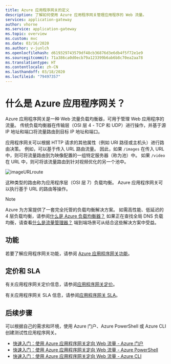 ```yaml
---
title: Azure 应用程序网关的定义
description: 了解如何使用 Azure 应用程序网关管理应用程序的 Web 流量。
services: application-gateway
author: vhorne
ms.service: application-gateway
ms.topic: overview
ms.custom: mvc
ms.date: 03/16/2020
ms.author: v-junlch
ms.openlocfilehash: d619329743579df48cb36876d3e6db4f5f72e1e9
ms.sourcegitcommit: 71a386ca0d0ecb79a123399b6ab6b8c70ea2aa78
ms.translationtype: HT
ms.contentlocale: zh-CN
ms.lasthandoff: 03/18/2020
ms.locfileid: "79497357"
---
```

# <a name="what-is-azure-application-gateway"></a>什么是 Azure 应用程序网关？

Azure 应用程序网关是一种 Web 流量负载均衡器，可用于管理 Web 应用程序的流量。 传统负载均衡器在传输层（OSI 层 4 - TCP 和 UDP）进行操作，并基于源 IP 地址和端口将流量路由到目标 IP 地址和端口。

应用程序网关可以根据 HTTP 请求的其他属性（例如 URI 路径或主机头）进行路由决策。 例如，可以基于传入 URL 路由流量。 因此，如果 `/images` 在传入 URL 中，则可将流量路由到为映像配置的一组特定服务器（称为池）中。 如果 `/video` 在 URL 中，则可将该流量路由到针对视频优化的另一个池中。

![imageURLroute](./media/application-gateway-url-route-overview/figure1-720.png)

这种类型的路由称为应用程序层（OSI 层 7）负载均衡。 Azure 应用程序网关可以执行基于 URL 的路由等操作。

>[!NOTE]
> Azure 为方案提供了一套完全托管的负载均衡解决方案。 如需高性能、低延迟的 4 层负载均衡，请参阅[什么是 Azure 负载均衡器？](../load-balancer/load-balancer-overview.md) 如果正在查找全局 DNS 负载均衡，请查看[什么是流量管理器？](../traffic-manager/traffic-manager-overview.md) 端到端场景可从结合这些解决方案中受益。
>

## <a name="features"></a>功能

若要了解应用程序网关功能，请参阅 [Azure 应用程序网关功能](features.md)。

## <a name="pricing-and-sla"></a>定价和 SLA

有关应用程序网关定价信息，请参阅[应用程序网关定价](https://www.azure.cn/pricing/details/application-gateway/)。

有关应用程序网关 SLA 信息，请参阅[应用程序网关 SLA](https://www.azure.cn/support/legal/sla/application-gateway/v1_2/)。

## <a name="next-steps"></a>后续步骤

可以根据自己的需求和环境，使用 Azure 门户、Azure PowerShell 或 Azure CLI 创建测试性应用程序网关。

- [快速入门：使用 Azure 应用程序网关定向 Web 流量 - Azure 门户](quick-create-portal.md)
- [快速入门：使用 Azure 应用程序网关定向 Web 流量 - Azure PowerShell](quick-create-powershell.md)
- [快速入门：使用 Azure 应用程序网关定向 Web 流量 - Azure CLI](quick-create-cli.md)

<!-- Update_Description: wording update -->